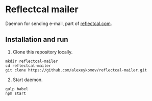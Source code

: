 Reflectcal mailer
================

Daemon for sending e-mail, part of [reflectcal.com][reflectcal.com].

Installation and run
--------------------

1. Clone this repository locally.

  ```
  mkdir reflectcal-mailer
  cd reflectcal-mailer
  git clone https://github.com/alexeykomov/reflectcal-mailer.git
  ```

2. Start daemon.

  ```
  gulp babel
  npm start
  ```

[reflectcal.com]: http://www.reflectcal.com
[jdk]: http://www.oracle.com/technetwork/java/javase/downloads/jdk8-downloads-2133151.html
[python]: https://www.python.org/download/releases/2.7/
[node.js]: http://nodejs.org/download/
[mongodb]: http://www.mongodb.org/downloads
[express]: https://github.com/visionmedia/express
[grunt]: https://github.com/gruntjs/grunt
[less]: https://github.com/less/less
[bunyan]: https://github.com/trentm/node-bunyan
[devconsole]: https://console.developers.google.com/project?authuser=1 
